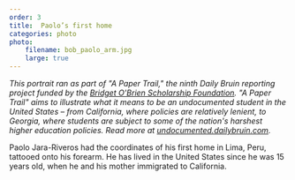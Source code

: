 ```yaml
---
order: 3
title:  Paolo’s first home
categories: photo
photo:
    filename: bob_paolo_arm.jpg
    large: true
---
```


*This portrait ran as part of "A Paper Trail," the ninth Daily Bruin reporting project funded by the [Bridget O'Brien Scholarship Foundation](http://rememberingbridget.com/). "A Paper Trail" aims to illustrate what it means to be an undocumented student in the United States – from California, where policies are relatively lenient, to Georgia, where students are subject to some of the nation's harshest higher education policies. Read more at [undocumented.dailybruin.com](http://undocumented.dailybruin.com/).*

Paolo Jara-Riveros had the coordinates of his first home in Lima, Peru, tattooed onto his forearm. He has lived in the United States since he was 15 years old, when he and his mother immigrated to California.